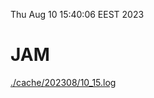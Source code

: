 Thu Aug 10 15:40:06 EEST 2023
# JAM
<a href='./cache/202308/10_15.log'>./cache/202308/10_15.log</a>
